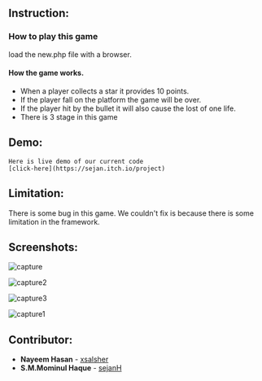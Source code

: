 ## Instruction:

  ### How to play this game
  
  load the new.php file with a browser.
  
  #### How the game works.
  
  * When a player collects a star it provides 10 points.
  * If the player fall on the platform the game will be over.
  * If the player hit by the bullet it will also cause the lost of one life.
  * There is 3 stage in this game
  
 ## Demo:
    Here is live demo of our current code
    [click-here](https://sejan.itch.io/project)
  
 ## Limitation: 
  
   There is some bug in this game. We couldn't fix is because there is some limitation in the framework.
   
  ## Screenshots:
  ![capture](https://user-images.githubusercontent.com/17163242/35939859-9aec7766-0c77-11e8-951b-a62e295a07c7.PNG)

  
  ![capture2](https://user-images.githubusercontent.com/17163242/35939866-9feb9670-0c77-11e8-8276-fedd1e04f097.PNG)

  ![capture3](https://user-images.githubusercontent.com/17163242/35939872-a2b89510-0c77-11e8-938b-07569a86b999.PNG)
  
  ![capture1](https://user-images.githubusercontent.com/17163242/35939879-a412342a-0c77-11e8-8483-959b0a1f91c9.PNG)
  
  
  ## Contributor:
    
   * **Nayeem Hasan** - [xsalsher](https://github.com/xsalsher)
   * **S.M.Mominul Haque** - [sejanH](https://github.com/sejanH)
